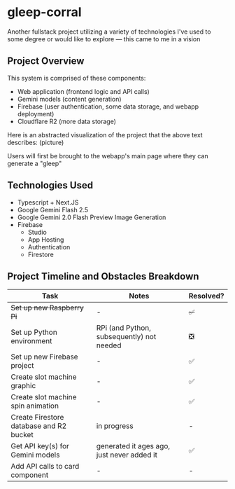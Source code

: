# gleep-corral
Another fullstack project utilizing a variety of technologies I've used to some degree or would like to explore — this came to me in a vision

## Project Overview
This system is comprised of these components:
- Web application (frontend logic and API calls)
- Gemini models (content generation)
- Firebase (user authentication, some data storage, and webapp deployment)
- Cloudflare R2 (more data storage)

Here is an abstracted visualization of the project that the above text describes:
(picture)

Users will first be brought to the webapp's main page where they can generate a "gleep"

## Technologies Used
- Typescript + Next.JS
- Google Gemini Flash 2.5
- Google Gemini 2.0 Flash Preview Image Generation
- Firebase
    - Studio
    - App Hosting
    - Authentication
    - Firestore

## Project Timeline and Obstacles Breakdown
Task | Notes | Resolved?
--- | --- | ---
~~Set up new Raspberry Pi~~ | - | ~~✅~~
Set up Python environment | RPi (and Python, subsequently) not needed | ❎
Set up new Firebase project | - | ✅
Create slot machine graphic | - | ✅
Create slot machine spin animation | - | ✅
Create Firestore database and R2 bucket | in progress | -
Get API key(s) for Gemini models | generated it ages ago, just never added it | ✅
Add API calls to card component | - | -

